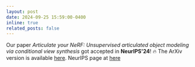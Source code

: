```yaml
---
layout: post
date: 2024-09-25 15:59:00-0400
inline: true
related_posts: false
---
```

Our paper *Articulate your NeRF: Unsupervised articulated object modeling via conditional view synthesis* got accepted in **NeurIPS'24**! 🔥 The ArXiv version is available [here](https://arxiv.org/abs/2406.16623). NeurIPS page at [here](https://neurips.cc/virtual/2024/poster/96321)
